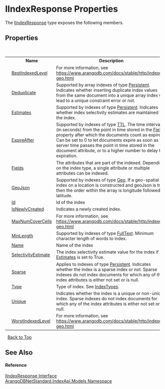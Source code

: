 # IIndexResponse Properties
 

The <a href="800d84d0-0548-342e-e0fa-e82a2bab7246">IIndexResponse</a> type exposes the following members.


## Properties
&nbsp;<table><tr><th></th><th>Name</th><th>Description</th></tr><tr><td>![Public property](media/pubproperty.gif "Public property")</td><td><a href="41923661-d9f2-f847-5378-d27ed6fca2ff">BestIndexedLevel</a></td><td>
For more information, see https://www.arangodb.com/docs/stable/http/indexes-geo.html</td></tr><tr><td>![Public property](media/pubproperty.gif "Public property")</td><td><a href="1caf5352-00d1-9073-607e-ba0b12bf53f1">Deduplicate</a></td><td>
Supported by array indexes of type <a href="f19abab6-ea77-5c61-5ac3-a78c0858ad67">Persistent</a>. Indicates whether inserting duplicate index values from the same document into a unique array index will lead to a unique constraint error or not.</td></tr><tr><td>![Public property](media/pubproperty.gif "Public property")</td><td><a href="3410e0e7-1086-4955-1899-fbb681ddc2fd">Estimates</a></td><td>
Supported by indexes of type <a href="f19abab6-ea77-5c61-5ac3-a78c0858ad67">Persistent</a>. Indicates whether index selectivity estimates are maintained for the index.</td></tr><tr><td>![Public property](media/pubproperty.gif "Public property")</td><td><a href="a16cf3af-41c5-20ce-7c3d-9fe644f2811a">ExpireAfter</a></td><td>
Supported by indexes of type <a href="216f4928-8de2-9a9d-1180-4f3de05b2a2e">TTL</a>. The time interval (in seconds) from the point in time stored in the <a href="ccb4a8f0-716b-11b9-7425-7d74c6439743">Fields</a> property after which the documents count as expired. Can be set to 0 to let documents expire as soon as the server time passes the point in time stored in the document attribute, or to a higher number to delay the expiration.</td></tr><tr><td>![Public property](media/pubproperty.gif "Public property")</td><td><a href="ccb4a8f0-716b-11b9-7425-7d74c6439743">Fields</a></td><td>
The attributes that are part of the indexed. Depending on the index type, a single attribute or multiple attributes can be indexed.</td></tr><tr><td>![Public property](media/pubproperty.gif "Public property")</td><td><a href="323dbecf-ea7b-31fa-0e1f-3927f6de4ec7">GeoJson</a></td><td>
Supported by indexes of type <a href="deb8b60d-171b-eec7-83d8-e0c8c984a1f6">Geo</a>. If a geo-spatial index on a location is constructed and geoJson is true, then the order within the array is longitude followed by latitude.</td></tr><tr><td>![Public property](media/pubproperty.gif "Public property")</td><td><a href="ed5b6b42-154e-66e6-55b3-cccdefc7eb60">Id</a></td><td>
Id of the index</td></tr><tr><td>![Public property](media/pubproperty.gif "Public property")</td><td><a href="a7e2950d-ca79-fd3c-1d7d-662d424b274b">IsNewlyCreated</a></td><td>
Indicates a newly created index.</td></tr><tr><td>![Public property](media/pubproperty.gif "Public property")</td><td><a href="0ca253ac-432b-feb2-bb7b-9c07dca71c58">MaxNumCoverCells</a></td><td>
For more information, see https://www.arangodb.com/docs/stable/http/indexes-geo.html</td></tr><tr><td>![Public property](media/pubproperty.gif "Public property")</td><td><a href="ee5d428c-bf1b-4d90-8bf9-fb0ee34d89ec">MinLength</a></td><td>
Supported by indexes of type <a href="b01a7e25-6cea-5b51-c623-33ba102e63f2">FullText</a>. Minimum character length of words to index.</td></tr><tr><td>![Public property](media/pubproperty.gif "Public property")</td><td><a href="7837dfdc-3aae-dafe-db0b-1d0c73e29f66">Name</a></td><td>
Name of the index</td></tr><tr><td>![Public property](media/pubproperty.gif "Public property")</td><td><a href="2c7daf0a-1c8c-ae98-fd82-a1b0f5051410">SelectivityEstimate</a></td><td>
The index selectivity estimate value for the index if <a href="3410e0e7-1086-4955-1899-fbb681ddc2fd">Estimates</a> is set to True.</td></tr><tr><td>![Public property](media/pubproperty.gif "Public property")</td><td><a href="69247780-f68e-fbff-79aa-bba5666ac7a7">Sparse</a></td><td>
Applies to indexes of type <a href="f19abab6-ea77-5c61-5ac3-a78c0858ad67">Persistent</a>. Indicates whether the index is a sparse index or not. Sparse indexes do not index documents for which any of the index attributes is either not set or is null.</td></tr><tr><td>![Public property](media/pubproperty.gif "Public property")</td><td><a href="587d55a0-46f4-9d7a-2429-1342a0269ea4">Type</a></td><td>
Type of index. See <a href="a0413491-8858-0a13-cda4-8a61e461320f">IndexTypes</a>.</td></tr><tr><td>![Public property](media/pubproperty.gif "Public property")</td><td><a href="8c47c7a2-de9f-9a97-8a24-1c1b8bfcf762">Unique</a></td><td>
Indicates whether the index is a unique or non-unique index. Sparse indexes do not index documents for which any of the index attributes is either not set or is null.</td></tr><tr><td>![Public property](media/pubproperty.gif "Public property")</td><td><a href="4d2bf53e-9f18-7baf-d58e-00cb9e436727">WorstIndexedLevel</a></td><td>
For more information, see https://www.arangodb.com/docs/stable/http/indexes-geo.html</td></tr></table>&nbsp;
<a href="#iindexresponse-properties">Back to Top</a>

## See Also


#### Reference
<a href="800d84d0-0548-342e-e0fa-e82a2bab7246">IIndexResponse Interface</a><br /><a href="215740c9-85fc-74fa-998d-14b49b842d56">ArangoDBNetStandard.IndexApi.Models Namespace</a><br />